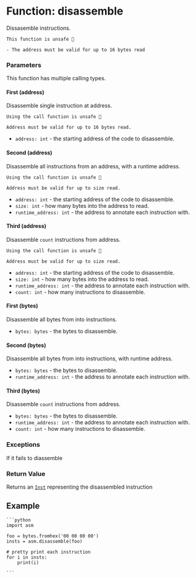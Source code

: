 # Function: disassemble

Dissasemble instructions.

```admonish danger title=""
This function is unsafe 🐉

- The address must be valid for up to 16 bytes read
```

### Parameters
This function has multiple calling types.

#### First (address)
Disassemble single instruction at address.

```admonish danger title=""
Using the call function is unsafe 🐉

Address must be valid for up to 16 bytes read.
```

- `address: int` - the starting address of the code to disassemble.

#### Second (address)
Disassemble all instructions from an address, with a runtime address.

```admonish danger title=""
Using the call function is unsafe 🐉

Address must be valid for up to size read.
```

- `address: int` - the starting address of the code to disassemble.
- `size: int` - how many bytes into the address to read.
- `runtime_address: int` - the address to annotate each instruction with.

#### Third (address)
Disassemble `count` instructions from address.

```admonish danger title=""
Using the call function is unsafe 🐉

Address must be valid for up to size read.
```

- `address: int` - the starting address of the code to disassemble.
- `size: int` - how many bytes into the address to read.
- `runtime_address: int` - the address to annotate each instruction with.
- `count: int` - how many instructions to disassemble.

#### First (bytes)
Disassemble all bytes from into instructions.

- `bytes: bytes` - the bytes to disassemble.

#### Second (bytes)
Disassemble all bytes from into instructions, with runtime address.

- `bytes: bytes` - the bytes to disassemble.
- `runtime_address: int` - the address to annotate each instruction with.

#### Third (bytes)
Disassemble `count` instructions from address.

- `bytes: bytes` - the bytes to disassemble.
- `runtime_address: int` - the address to annotate each instruction with.
- `count: int` - how many instructions to disassemble.

### Exceptions
If it fails to diassemble

### Return Value
Returns an [`Inst`](objects-inst.md) representing the disassembled instruction

## Example

~~~admonish example title=""
```python
import asm

foo = bytes.fromhex('00 00 00 00')
insts = asm.disassemble(foo)

# pretty print each instruction
for i in insts:
    print(i)

```
~~~
